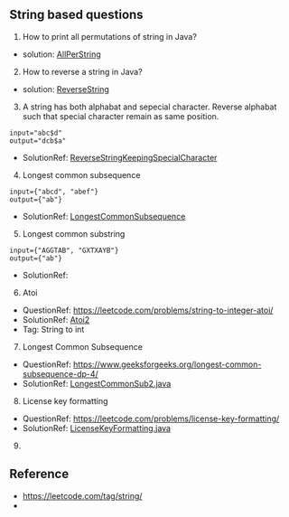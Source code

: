 ## String based questions 

1. How to print all permutations of string in Java?
- solution: [AllPerString](https://github.com/keshav-repo/Data-strucure-algorithms-Java/blob/master/src/main/java/com/learning/str/AllPerString.java)
2. How to reverse a string in Java?
- solution: [ReverseString](https://github.com/keshav-repo/Data-strucure-algorithms-Java/blob/master/src/main/java/com/learning/str/ReverseString.java)
3. A string has both alphabat and sepecial character. Reverse alphabat such that special character remain as same position.
```
input="abc$d"
output="dcb$a"
```
- SolutionRef:  [ReverseStringKeepingSpecialCharacter](https://github.com/keshav-repo/Data-strucure-algorithms-Java/blob/master/src/main/java/com/learning/str/ReverseStringKeepingSpecialCharacter.java)
4.  Longest common subsequence 
```
input={"abcd", "abef"}
output={"ab"}
```
- SolutionRef: [LongestCommonSubsequence](https://github.com/keshav-repo/Data-strucure-algorithms-Java/blob/master/src/main/java/com/learning/str/LongestCommonSubsequence.java)
5. Longest common substring
```
input={"AGGTAB", "GXTXAYB"}
output={"ab"}
```
- SolutionRef:
6. Atoi 
- QuestionRef: https://leetcode.com/problems/string-to-integer-atoi/
- SolutionRef: [Atoi2](https://github.com/keshav-repo/Data-strucure-algorithms-Java/blob/master/src/main/java/com/learning/str/Atoi2.java)
- Tag: String to int
7. Longest Common Subsequence
- QuestionRef: https://www.geeksforgeeks.org/longest-common-subsequence-dp-4/
- SolutionRef: [LongestCommonSub2.java](https://github.com/keshav-repo/Data-strucure-algorithms-Java/blob/master/src/main/java/com/learning/str/LongestCommonSub2.java)
8. License key formatting 
- QuestionRef: https://leetcode.com/problems/license-key-formatting/
- SolutionRef: [LicenseKeyFormatting.java](https://github.com/keshav-repo/Data-strucure-algorithms-Java/blob/master/src/main/java/com/learning/str/LicenseKeyFormatting.java)
9. 

## Reference 
- https://leetcode.com/tag/string/
- 